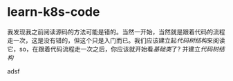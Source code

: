 # learn-k8s-code

我发现我之前阅读源码的方法可能是错的。当然一开始，当然就是跟着代码的流程走一次，这是没有错的，但这个只是入门而已。我们应该建立起*代码树结构*来阅读它，so，在跟着代码流程走一次之后，你应该就开始看*基础类*了? 并建立*代码树结构*


adsf